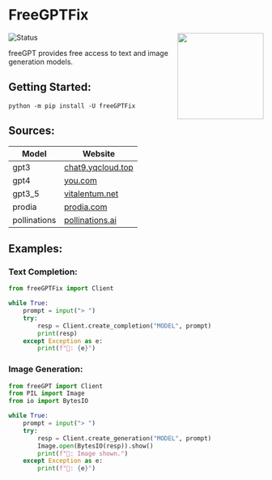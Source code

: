 # FreeGPTFix

<img src="https://repository-images.githubusercontent.com/636250478/f62a1186-b84b-4e7a-86f1-145e32163a59" align="right" width=170>

![Status](https://img.shields.io/pypi/status/freeGPT)

freeGPT provides free access to text and image generation models.

## Getting Started:

    python -m pip install -U freeGPTFix

## Sources:

| Model        | Website                                                |
| ------------ | ------------------------------------------------------ |
| gpt3         | [chat9.yqcloud.top](https://chat9.yqcloud.top/)        |
| gpt4         | [you.com](https://you.com/)                            |
| gpt3_5       | [vitalentum.net](https://vitalentum.net/free-chat-gpt) |
| prodia       | [prodia.com](https://prodia.com/)                      |
| pollinations | [pollinations.ai](https://pollinations.ai/)            |

## Examples:

### Text Completion:

```python
from freeGPTFix import Client

while True:
    prompt = input("> ")
    try:
        resp = Client.create_completion("MODEL", prompt)
        print(resp)
    except Exception as e:
        print(f"🤖: {e}")
```

### Image Generation:

```python
from freeGPT import Client
from PIL import Image
from io import BytesIO

while True:
    prompt = input("> ")
    try:
        resp = Client.create_generation("MODEL", prompt)
        Image.open(BytesIO(resp)).show()
        print(f"🤖: Image shown.")
    except Exception as e:
        print(f"🤖: {e}")
```
